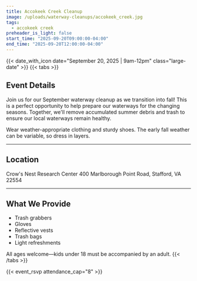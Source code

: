 ```yaml
---
title: Accokeek Creek Cleanup
image: /uploads/waterway-cleanups/accokeek_creek.jpg
tags:
  - accokeek creek
preheader_is_light: false
start_time: "2025-09-20T09:00:00-04:00"
end_time: "2025-09-20T12:00:00-04:00"
---
```


{{< date_with_icon date="September 20, 2025 | 9am-12pm" class="large-date" >}}
{{< tabs >}}
## Event Details

Join us for our September waterway cleanup as we transition into fall! This is a perfect opportunity to help prepare our waterways for the changing seasons. Together, we'll remove accumulated summer debris and trash to ensure our local waterways remain healthy.

Wear weather-appropriate clothing and sturdy shoes. The early fall weather can be variable, so dress in layers.

---
## Location

Crow's Nest Research Center
400 Marlborough Point Road, Stafford, VA 22554

---
## What We Provide

- Trash grabbers
- Gloves
- Reflective vests
- Trash bags
- Light refreshments

All ages welcome—kids under 18 must be accompanied by an adult.
{{< /tabs >}}

{{< event_rsvp attendance_cap="8" >}}
